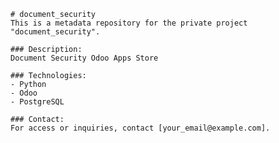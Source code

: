 
    # document_security
    This is a metadata repository for the private project "document_security".

    ### Description:
    Document Security Odoo Apps Store

    ### Technologies:
    - Python
    - Odoo
    - PostgreSQL

    ### Contact:
    For access or inquiries, contact [your_email@example.com].
    